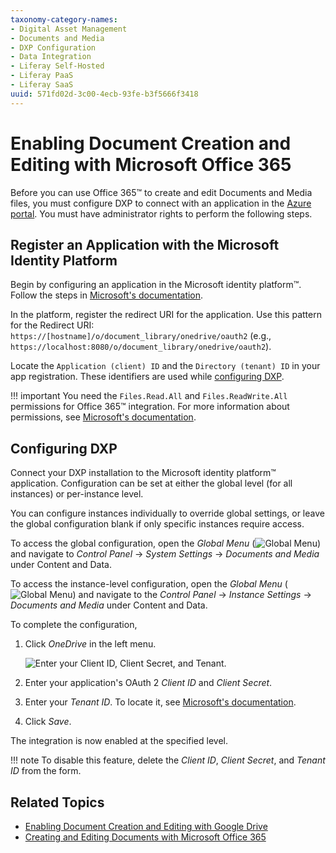 ```yaml
---
taxonomy-category-names:
- Digital Asset Management
- Documents and Media
- DXP Configuration
- Data Integration
- Liferay Self-Hosted
- Liferay PaaS
- Liferay SaaS
uuid: 571fd02d-3c00-4ecb-93fe-b3f5666f3418
---
```


# Enabling Document Creation and Editing with Microsoft Office 365

Before you can use Office 365&trade; to create and edit Documents and Media files, you must configure DXP to connect with an application in the [Azure portal](https://portal.azure.com). You must have administrator rights to perform the following steps.

## Register an Application with the Microsoft Identity Platform

Begin by configuring an application in the Microsoft identity platform&trade;. Follow the steps in [Microsoft's documentation](https://docs.microsoft.com/en-gb/graph/auth-register-app-v2).

In the platform, register the redirect URI for the application. Use this pattern for the Redirect URI: `https://[hostname]/o/document_library/onedrive/oauth2` (e.g., `https://localhost:8080/o/document_library/onedrive/oauth2`).

Locate the `Application (client) ID` and the `Directory (tenant) ID` in your app registration. These identifiers are used while [configuring DXP](#configuring-dxp).

!!! important
    You need the `Files.Read.All` and `Files.ReadWrite.All` permissions for Office 365&trade; integration. For more information about permissions, see [Microsoft's documentation](https://docs.microsoft.com/graph/permissions-reference).

## Configuring DXP

Connect your DXP installation to the Microsoft identity platform&trade; application. Configuration can be set at either the global level (for all instances) or per-instance level.

You can configure instances individually to override global settings, or leave the global configuration blank if only specific instances require access.

To access the global configuration, open the *Global Menu* (![Global Menu](../../../images/icon-applications-menu.png)) and navigate to *Control Panel* &rarr; *System Settings* &rarr; *Documents and Media* under Content and Data.

To access the instance-level configuration, open the *Global Menu* (![Global Menu](../../../images/icon-applications-menu.png)) and navigate to the *Control Panel* &rarr; *Instance Settings* &rarr; *Documents and Media* under Content and Data.

To complete the configuration,

1. Click *OneDrive* in the left menu.

   ![Enter your Client ID, Client Secret, and Tenant.](./enabling-document-creation-and-editing-with-microsoft-office-365/images/01.png)

1. Enter your application's OAuth 2 *Client ID* and *Client Secret*.

1. Enter your *Tenant ID*. To locate it, see [Microsoft's documentation](https://docs.microsoft.com/onedrive/find-your-office-365-tenant-id).

1. Click *Save*.

The integration is now enabled at the specified level.

!!! note
    To disable this feature, delete the *Client ID*, *Client Secret*, and *Tenant ID* from the form.

## Related Topics

- [Enabling Document Creation and Editing with Google Drive](./google-drive-integration/enabling-document-creation-and-editing-with-google-drive.md)
- [Creating and Editing Documents with Microsoft Office 365](../uploading-and-managing/creating-documents/creating-and-editing-documents-with-microsoft-office-365.md)
